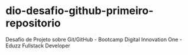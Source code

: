 # dio-desafio-github-primeiro-repositorio
Desafio de Projeto sobre Git/GitHub - Bootcamp Digital Innovation One - Eduzz Fullstack Developer
